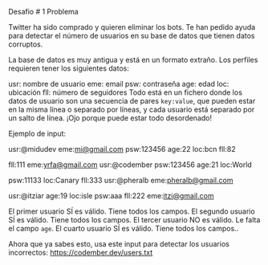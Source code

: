 Desafio # 1
Problema

Twitter ha sido comprado y quieren eliminar los bots. Te han pedido ayuda para detectar el número de usuarios en su base de datos que tienen datos corruptos.

La base de datos es muy antigua y está en un formato extraño. Los perfiles requieren tener los siguientes datos:

usr: nombre de usuario
eme: email
psw: contraseña
age: edad
loc: ubicación
fll: número de seguidores
Todo está en un fichero donde los datos de usuario son una secuencia de pares `key:value`, que pueden estar en la misma línea o separado por líneas, y cada usuario está separado por un salto de línea. ¡Ojo porque puede estar todo desordenado!

Ejemplo de input:

usr:@midudev eme:mi@gmail.com psw:123456 age:22 loc:bcn fll:82

fll:111 eme:yrfa@gmail.com usr:@codember psw:123456 age:21 loc:World

psw:11133 loc:Canary fll:333 usr:@pheralb eme:pheralb@gmail.com

usr:@itziar age:19 loc:isle psw:aaa fll:222 eme:itzi@gmail.com

El primer usuario SÍ es válido. Tiene todos los campos.
El segundo usuario SÍ es válido. Tiene todos los campos.
El tercer usuario NO es válido. Le falta el campo `age`.
El cuarto usuario SÍ es válido. Tiene todos los campos..

Ahora que ya sabes esto, usa este input para detectar los usuarios incorrectos: https://codember.dev/users.txt
